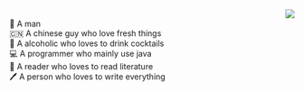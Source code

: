 <div class="text-align:center;">
  <img align="right" src="https://github-readme-stats.vercel.app/api?username=hininojay&show_icons=true&theme=radical" />
</div>

<br>
👦 A man
<br>
🇨🇳 A chinese guy who love fresh things
<br>
🍹 A alcoholic who loves to drink cocktails
<br>
💻 A programmer who mainly use java
<br>
📖 A reader who loves to read literature
<br>
🖊️ A person who loves to write everything



